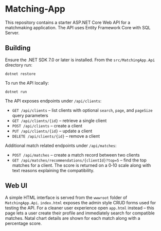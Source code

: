 # Matching-App

This repository contains a starter ASP.NET Core Web API for a matchmaking application. The API uses Entity Framework Core with SQL Server.

## Building

Ensure the .NET SDK 7.0 or later is installed. From the `src/MatchingApp.Api` directory run:

```
dotnet restore
```

To run the API locally:

```
dotnet run
```

The API exposes endpoints under `/api/clients`:

- `GET /api/clients` – list clients with optional `search`, `page`, and `pageSize` query parameters
- `GET /api/clients/{id}` – retrieve a single client
- `POST /api/clients` – create a client
- `PUT /api/clients/{id}` – update a client
- `DELETE /api/clients/{id}` – remove a client

Additional match related endpoints under `/api/matches`:

- `POST /api/matches` – create a match record between two clients
- `GET /api/matches/recommendations/{clientId}?top=5` – find the top matches for a client. The score is returned on a 0‑10 scale along with text reasons explaining the compatibility.



## Web UI

A simple HTML interface is served from the `wwwroot` folder of `MatchingApp.Api`.
`index.html` exposes the admin style CRUD forms used for testing the API.
For a cleaner user experience open `app.html` instead – this page lets a user
create their profile and immediately search for compatible matches.
Natal chart details are shown for each match along with a percentage score.
